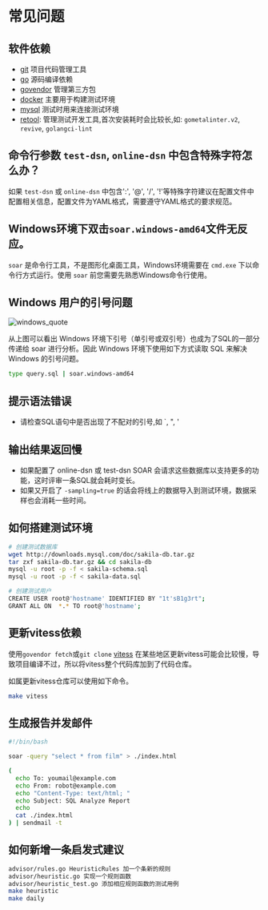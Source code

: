 # 常见问题

## 软件依赖

* [git](https://git-scm.co) 项目代码管理工具
* [go](https://golang.org/) 源码编译依赖
* [govendor](https://github.com/kardianos/govendor) 管理第三方包
* [docker](https://www.docker.com) 主要用于构建测试环境
* [mysql](https://www.mysql.com/) 测试时用来连接测试环境
* [retool](https://github.com/twitchtv/retool): 管理测试开发工具,首次安装耗时会比较长,如: `gometalinter.v2`, `revive`, `golangci-lint`

## 命令行参数 `test-dsn`, `online-dsn` 中包含特殊字符怎么办？

如果 `test-dsn` 或 `online-dsn` 中包含':', '@', '/', '!'等特殊字符建议在配置文件中配置相关信息，配置文件为YAML格式，需要遵守YAML格式的要求规范。

## Windows环境下双击`soar.windows-amd64`文件无反应。

`soar` 是命令行工具，不是图形化桌面工具，Windows环境需要在 `cmd.exe` 下以命令行方式运行。使用 `soar` 前您需要先熟悉Windows命令行使用。

## Windows 用户的引号问题

![windows_quote](https://raw.githubusercontent.com/XiaoMi/soar/master/doc/images/windows_quote.png)

从上图可以看出 Windows 环境下引号（单引号或双引号）也成为了SQL的一部分传递给 soar 进行分析。因此 Windows 环境下使用如下方式读取 SQL 来解决 Windows 的引号问题。

```bash
type query.sql | soar.windows-amd64
```

## 提示语法错误

* 请检查SQL语句中是否出现了不配对的引号,如 `, ", '

## 输出结果返回慢

* 如果配置了 online-dsn 或 test-dsn SOAR 会请求这些数据库以支持更多的功能，这时评审一条SQL就会耗时变长。
* 如果又开启了 `-sampling=true` 的话会将线上的数据导入到测试环境，数据采样也会消耗一些时间。

## 如何搭建测试环境

```bash
# 创建测试数据库
wget http://downloads.mysql.com/doc/sakila-db.tar.gz
tar zxf sakila-db.tar.gz && cd sakila-db
mysql -u root -p -f < sakila-schema.sql
mysql -u root -p -f < sakila-data.sql

# 创建测试用户
CREATE USER root@'hostname' IDENTIFIED BY "1t'sB1g3rt";
GRANT ALL ON  *.* TO root@'hostname';
```

## 更新vitess依赖

使用`govendor fetch`或`git clone` [vitess](https://github.com/vitessio/vitess) 在某些地区更新vitess可能会比较慢，导致项目编译不过，所以将vitess整个代码库加到了代码仓库。

如属更新vitess仓库可以使用如下命令。

```bash
make vitess
```

## 生成报告并发邮件

```bash
#!/bin/bash

soar -query "select * from film" > ./index.html

(
  echo To: youmail@example.com
  echo From: robot@example.com
  echo "Content-Type: text/html; "
  echo Subject: SQL Analyze Report
  echo
  cat ./index.html
) | sendmail -t

```

## 如何新增一条启发式建议

```bash
advisor/rules.go HeuristicRules 加一个条新的规则
advisor/heuristic.go 实现一个规则函数
advisor/heuristic_test.go 添加相应规则函数的测试用例
make heuristic
make daily
```
